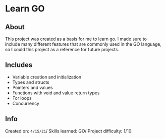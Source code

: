 # Learn GO

## About

This project was created as a basis for me to learn go. I made sure to include many different features that are commonly used in the GO language,
so I could this project as a reference for future projects.

## Includes

- Variable creation and initialization
- Types and structs
- Pointers and values
- Functions with void and value return types
- For loops
- Concurrency

## Info

Created on: `4/15/21`/
Skills learned: GO/
Project difficulty: 1/10
